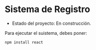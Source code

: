 <h1>Sistema de Registro</h1>

- Estado del proyecto: En construcción.

Para ejecutar el suistema, debes poner:

```npm install react```
